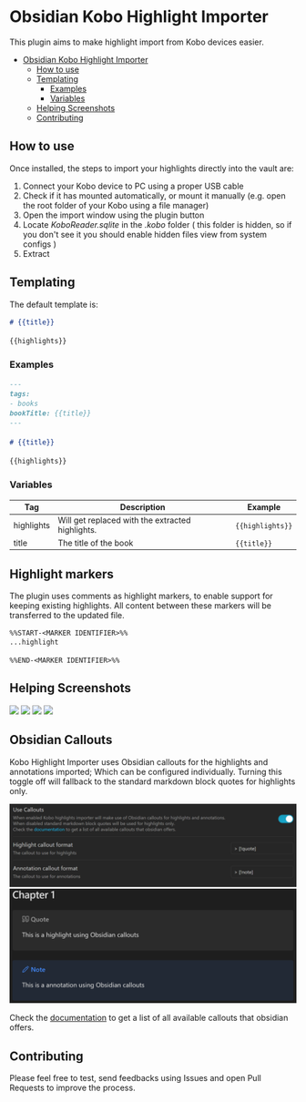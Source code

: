 # Obsidian Kobo Highlight Importer

This plugin aims to make highlight import from Kobo devices easier.

- [Obsidian Kobo Highlight Importer](#obsidian-kobo-highlight-importer)
	- [How to use](#how-to-use)
	- [Templating](#templating)
		- [Examples](#examples)
		- [Variables](#variables)
	- [Helping Screenshots](#helping-screenshots)
	- [Contributing](#contributing)

## How to use

Once installed, the steps to import your highlights directly into the vault are:

1. Connect your Kobo device to PC using a proper USB cable
2. Check if it has mounted automatically, or mount it manually (e.g. open the root folder of your Kobo using a file
   manager)
3. Open the import window using the plugin button
4. Locate _KoboReader.sqlite_ in the _.kobo_ folder ( this folder is hidden, so if you don't see it you should enable
   hidden files view from system configs )
5. Extract

## Templating

The default template is:

```markdown
# {{title}}

{{highlights}}
```

### Examples

```markdown
---
tags:
- books
bookTitle: {{title}}
---

# {{title}}

{{highlights}}
```

### Variables

| Tag        | Description                                      | Example          |
|------------|--------------------------------------------------|------------------|
| highlights | Will get replaced with the extracted highlights. | `{{highlights}}` |
| title		    | The title of the book                            | `{{title}}`      |

## Highlight markers
The plugin uses comments as highlight markers, to enable support for keeping existing highlights. All content between these markers will be transferred to the updated file. 

```
%%START-<MARKER IDENTIFIER>%%
...highlight

%%END-<MARKER IDENTIFIER>%%
```
## Helping Screenshots

![](./README_assets/step1.png)
![](./README_assets/step2.png)
![](./README_assets/step3.png)
![](./README_assets/step4.png)

## Obsidian Callouts

Kobo Highlight Importer uses Obsidian callouts for the highlights and annotations imported; Which can be configured
individually. Turning this toggle off will fallback to the standard markdown block quotes for highlights only.

![](./README_assets/Callout_Settings.png)
![](./README_assets/Callouts.png)

Check the [documentation](https://help.obsidian.md/How+to/Use+callouts") to get a list of all available callouts that
obsidian offers.

## Contributing

Please feel free to test, send feedbacks using Issues and open Pull Requests to improve the process. 
